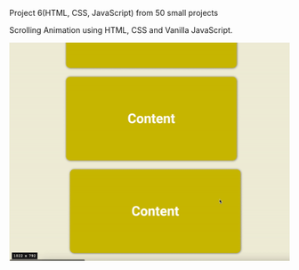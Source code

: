 Project 6(HTML, CSS, JavaScript) from 50 small projects

Scrolling Animation using HTML, CSS and Vanilla JavaScript.

![demo gif](./example.gif)
